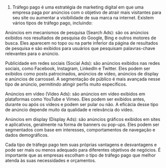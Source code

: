 
1) Tráfego pago é uma estratégia de marketing digital em que uma empresa paga por anúncios com o objetivo de atrair mais visitantes para seu site ou aumentar a visibilidade de sua marca na internet. Existem vários tipos de tráfego pago, incluindo:

Anúncios em mecanismos de pesquisa (Search Ads): são os anúncios exibidos nos resultados de pesquisa do Google, Bing e outros motores de busca. Eles aparecem no topo ou na parte inferior da página de resultados de pesquisa e são exibidos para usuários que pesquisam palavras-chave relevantes para o anúncio.

Publicidade em redes sociais (Social Ads): são anúncios exibidos nas redes sociais, como Facebook, Instagram, LinkedIn e Twitter. Eles podem ser exibidos como posts patrocinados, anúncios de vídeo, anúncios de display e anúncios de carrossel. A segmentação de público é mais avançada nesse tipo de anúncio, permitindo atingir perfis muito específicos.

Anúncios em vídeo (Video Ads): são anúncios em vídeo exibidos em plataformas como YouTube e Vimeo. Eles podem ser exibidos antes, durante ou após os vídeos e podem ser pular ou não. A eficácia desse tipo de anúncio depende muito da qualidade e relevância do vídeo.

Anúncios em display (Display Ads): são anúncios gráficos exibidos em sites e aplicativos, geralmente na forma de banners ou pop-ups. Eles podem ser segmentados com base em interesses, comportamentos de navegação e dados demográficos.

Cada tipo de tráfego pago tem suas próprias vantagens e desvantagens e pode ser mais ou menos adequado para diferentes objetivos de negócios. É importante que as empresas escolham o tipo de tráfego pago que melhor atenda às suas necessidades e orçamentos.